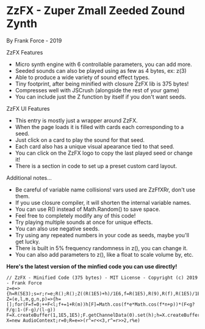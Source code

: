 # ZzFX - Zuper Zmall Zeeded Zound Zynth
By Frank Force - 2019

ZzFX Features
- Micro synth engine with 6 controllable parameters, you can add more.
- Seeded sounds can also be played using as few as 4 bytes, ex: z(3)
- Able to produce a wide variety of sound effect types.
- Tiny footprint, after being minified with closure ZzFX lib is 375 bytes!
- Compresses well with JSCrush (alongside the rest of your game)
- You can include just the Z function by itself if you don't want seeds.

ZzFX UI Features
- This entry is mostly just a wrapper around ZzFX.
- When the page loads it is filled with cards each corresponding to a seed.
- Just click on a card to play the sound for that seed.
- Each card also has a unique visual apearance tied to that seed.
- You can click on the ZzFX logo to copy the last played seed or change it!
- There is a section in code to set up a preset custom card layout.

Additional notes...
- Be careful of variable name collisions! vars used are ZzFfXRr, don't use them.
- If you use closure compiler, it will shorten the internal variable names.
- You can use R() instead of Math.Random() to save space.
- Feel free to completely modify any of this code!
- Try playing multiple sounds at once for unique effects.
- You can also use negative seeds.
- Try using any repeated numbers in your code as seeds, maybe you'll get lucky.
- There is built in 5% frequency randomness in z(), you can change it.
- You can also add parameters to z(), like a float to scale volume by, etc.

**Here's the latest version of the minfied code you can use directly!**

```
// ZzFX - Minified Code (375 bytes) - MIT License - Copyright (c) 2019 - Frank Force
z=e=>{h=R(5E3);s=r;r=e;R();R();Z((R(1E5)+h)/1E6,f=R(1E5),R(9),R(f),R(1E5)/1E9,R(1E5));r=s}
Z=(e,l,m,g,n,p)=>{h=[];for(F=f=0;++F<l;f+=1+R(m))h[F]=Math.cos(f*e*Math.cos(f*n+p))*(F<g?F/g:1-(F-g)/(l-g))
F=X.createBuffer(1,1E5,1E5);F.getChannelData(0).set(h);h=X.createBufferSource();h.buffer=F;h.connect(X.destination);h.start()}
X=new AudioContext;r=0;R=e=>(r^=r<<3,r^=r>>2,r%e)
```
